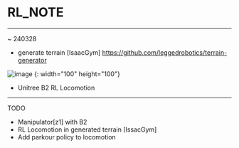 # RL_NOTE

---
~ 240328
+ generate terrain [IsaacGym]  <https://github.com/leggedrobotics/terrain-generator>

![image](https://github.com/rlawlsdn1130/RL_NOTE/assets/88181153/9edb3527-d3b1-4659-a122-6e0a7a7ce3b8) {: width="100" height="100"}

+ Unitree B2 RL Locomotion

---
TODO
+ Manipulator[z1] with B2
+ RL Locomotion in generated terrain [IssacGym]
+ Add parkour policy to locomotion

